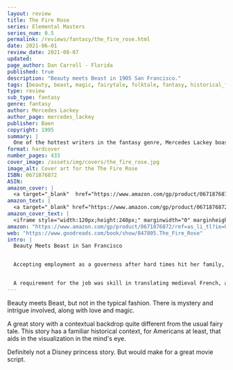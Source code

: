 ```yaml
---
layout: review
title: The Fire Rose
series: Elemental Masters
series_num: 0.5
permalink: /reviews/fantasy/the_fire_rose.html
date: 2021-06-01
review_date: 2021-08-07
updated: 
page_author: Dan Carroll - Florida
published: true
description: "Beauty meets Beast in 1905 San Francisco."
tags: [beauty, beast, magic, fairytale, folktale, fantasy, historical_fiction, alternate_history, mercedes_lackey]
type: review
sub_type: fantasy
genre: fantasy
author: Mercedes Lackey
author_page: mercedes_lackey
publisher: Baen
copyright: 1995
summary: |
  One of the hottest writers in the fantasy genre, Mercedes Lackey boasts an audience that is impressively large and rapidly growing. This unusual new fantasy tells the story of a brave young woman caught in a clash between enemy sorcerers in San Francisco in the 1900s--on the eve of the San Francisco earthquake!
format: hardcover
number_pages: 433
cover_image: /assets/img/covers/the_fire_rose.jpg
image_alt: Cover art for the The Fire Rose
ISBN: 0671876872
ASIN: 
amazon_cover: |
  <a target="_blank"  href="https://www.amazon.com/gp/product/0671876872/ref=as_li_tl?ie=UTF8&camp=1789&creative=9325&creativeASIN=0671876872&linkCode=as2&tag=floridan21-20&linkId=add8bada53c6df4cc842deb6af0d4e90"><img border="0" src="//ws-na.amazon-adsystem.com/widgets/q?_encoding=UTF8&MarketPlace=US&ASIN=0671876872&ServiceVersion=20070822&ID=AsinImage&WS=1&Format=_SL250_&tag=floridan21-20" ></a>
amazon_text: |
  <a target="_blank" href="https://www.amazon.com/gp/product/0671876872/ref=as_li_tl?ie=UTF8&camp=1789&creative=9325&creativeASIN=0671876872&linkCode=as2&tag=floridan21-20&linkId=e5bd9dc9aeba95e33b41a4b3a5c33b6f">The Fire Rose</a>
amazon_cover_text: |
  <iframe style="width:120px;height:240px;" marginwidth="0" marginheight="0" scrolling="no" frameborder="0" src="//ws-na.amazon-adsystem.com/widgets/q?ServiceVersion=20070822&OneJS=1&Operation=GetAdHtml&MarketPlace=US&source=ac&ref=tf_til&ad_type=product_link&tracking_id=floridan21-20&marketplace=amazon&amp;region=US&placement=0671876872&asins=0671876872&linkId=2ebea9aaa16a8888a43a3cf2c6116ff4&show_border=false&link_opens_in_new_window=false&price_color=333333&title_color=0066c0&bg_color=ffffff"></iframe>
amazon: "https://www.amazon.com/gp/product/0671876872/ref=as_li_tl?ie=UTF8&tag=floridan21-20&camp=1789&creative=9325&linkCode=as2&creativeASIN=0671876872&linkId=3ac93d6671034750e47cf5da4cb4e36c"
web: "https://www.goodreads.com/book/show/847805.The_Fire_Rose"
intro: |
  Beauty Meets Beast in San Francisco


  Accepting employment as a governess after hard times hit her family, medieval scholar Rosalind Hawkins is surprised when she learns that her mysterious employer has no children, no wife, and she is not to meet with him face to face. Instead, her duties are to read to him, through a speaking tube, from ancient manuscripts in obscure, nearly-forgotten dialects.


  A requirement for the job was skill in translating medieval French, and she now understands the reason for that requirement, and assumes her unseen employer’s interest in the descriptions of medieval spells and sorcery is that of an eccentric antiquary. What she does not realize is that his interest is anything but academic. He has a terrible secret and is desperately searching for something that can reverse the effects of the misfired spell which created his predicament.
---
```


Beauty meets Beast, but not in the typical fashion. There is mystery and intrigue involved, along with love and magic.

A great story with a contextual backdrop quite different from the usual fairy tale. This story has a familiar historical context, for Americans at least, that aids in the visualization in the mind's eye.

Definitely not a Disney princess story. But would make for a great movie script.
